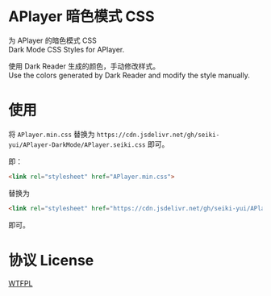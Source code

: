 # APlayer 暗色模式 CSS

为 APlayer 的暗色模式 CSS  
Dark Mode CSS Styles for APlayer.

使用 Dark Reader 生成的颜色，手动修改样式。  
Use the colors generated by Dark Reader and modify the style manually.

# 使用

将 `APlayer.min.css` 替换为 `https://cdn.jsdelivr.net/gh/seiki-yui/APlayer-DarkMode/APlayer.seiki.css` 即可。  


即：
```html
<link rel="stylesheet" href="APlayer.min.css">
```
替换为 
``` html
<link rel="stylesheet" href="https://cdn.jsdelivr.net/gh/seiki-yui/APlayer-DarkMode/APlayer.seiki.css">
```
即可。

# 协议 License

[WTFPL](http://www.wtfpl.net/)